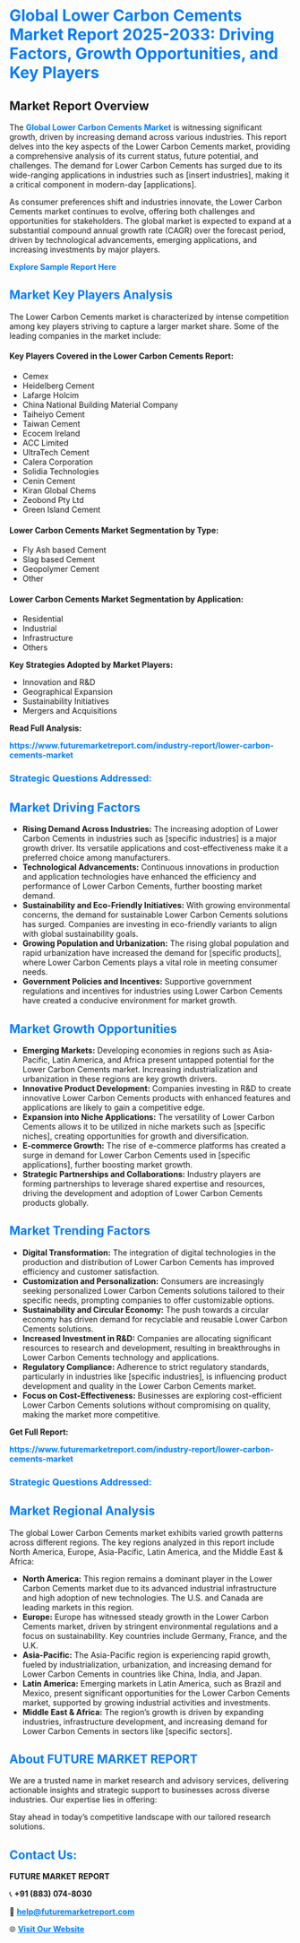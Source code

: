 <h1 style="color: #007BFF;">Global Lower Carbon Cements Market Report 2025-2033: Driving Factors, Growth Opportunities, and Key Players</h1>

<section id="overview">
<h2>Market Report Overview</h2>
<p>The <a href="https://www.futuremarketreport.com/industry-report/lower-carbon-cements-market" style="color: #007BFF; text-decoration: none;"><strong>Global Lower Carbon Cements Market</strong></a> is witnessing significant growth, driven by increasing demand across various industries. This report delves into the key aspects of the Lower Carbon Cements market, providing a comprehensive analysis of its current status, future potential, and challenges. The demand for Lower Carbon Cements has surged due to its wide-ranging applications in industries such as [insert industries], making it a critical component in modern-day [applications].</p>
<p>As consumer preferences shift and industries innovate, the Lower Carbon Cements market continues to evolve, offering both challenges and opportunities for stakeholders. The global market is expected to expand at a substantial compound annual growth rate (CAGR) over the forecast period, driven by technological advancements, emerging applications, and increasing investments by major players.</p>
</section>

<section id="overview">
<p><a href="https://www.futuremarketreport.com/request-sample/reportId=83663" style="color: #007BFF; text-decoration: none;"><strong>Explore Sample Report Here</strong></a></p>
</section>

<section id="key-players">
<h2 style="color: #007BFF;">Market Key Players Analysis</h2>
<p>The Lower Carbon Cements market is characterized by intense competition among key players striving to capture a larger market share. Some of the leading companies in the market include:</p>
<h4>Key Players Covered in the Lower Carbon Cements Report:</h4>
<ul><li>Cemex</li><li>Heidelberg Cement</li><li>Lafarge Holcim</li><li>China National Building Material Company</li><li>Taiheiyo Cement</li><li>Taiwan Cement</li><li>Ecocem Ireland</li><li>ACC Limited</li><li>UltraTech Cement</li><li>Calera Corporation</li><li>Solidia Technologies</li><li>Cenin Cement</li><li>Kiran Global Chems</li><li>Zeobond Pty Ltd</li><li>Green Island Cement</li></ul>
<h4>Lower Carbon Cements Market Segmentation by Type:</h4>
<ul><li>Fly Ash based Cement</li><li>Slag based Cement</li><li>Geopolymer Cement</li><li>Other</li></ul>

<h4>Lower Carbon Cements Market Segmentation by Application:</h4>
<ul><li>Residential</li><li>Industrial</li><li>Infrastructure</li><li>Others</li></ul>
<p><strong>Key Strategies Adopted by Market Players:</strong></p>
<ul>
<li>Innovation and R&D</li>
<li>Geographical Expansion</li>
<li>Sustainability Initiatives</li>
<li>Mergers and Acquisitions</li>
</ul>
</section>

<section>
<p><strong>Read Full Analysis: </strong></p><a href="https://www.futuremarketreport.com/industry-report/lower-carbon-cements-market" style="color: #007BFF; text-decoration: none;"><strong>https://www.futuremarketreport.com/industry-report/lower-carbon-cements-market</strong></a>
<h3 style="color: #007BFF;">Strategic Questions Addressed:</h3>
</section>

<section id="driving-factors">
<h2 style="color: #007BFF;">Market Driving Factors</h2>
<ul>
<li><strong>Rising Demand Across Industries:</strong> The increasing adoption of Lower Carbon Cements in industries such as [specific industries] is a major growth driver. Its versatile applications and cost-effectiveness make it a preferred choice among manufacturers.</li>
<li><strong>Technological Advancements:</strong> Continuous innovations in production and application technologies have enhanced the efficiency and performance of Lower Carbon Cements, further boosting market demand.</li>
<li><strong>Sustainability and Eco-Friendly Initiatives:</strong> With growing environmental concerns, the demand for sustainable Lower Carbon Cements solutions has surged. Companies are investing in eco-friendly variants to align with global sustainability goals.</li>
<li><strong>Growing Population and Urbanization:</strong> The rising global population and rapid urbanization have increased the demand for [specific products], where Lower Carbon Cements plays a vital role in meeting consumer needs.</li>
<li><strong>Government Policies and Incentives:</strong> Supportive government regulations and incentives for industries using Lower Carbon Cements have created a conducive environment for market growth.</li>
</ul>
</section>

<section id="growth-opportunities">
<h2 style="color: #007BFF;">Market Growth Opportunities</h2>
<ul>
<li><strong>Emerging Markets:</strong> Developing economies in regions such as Asia-Pacific, Latin America, and Africa present untapped potential for the Lower Carbon Cements market. Increasing industrialization and urbanization in these regions are key growth drivers.</li>
<li><strong>Innovative Product Development:</strong> Companies investing in R&D to create innovative Lower Carbon Cements products with enhanced features and applications are likely to gain a competitive edge.</li>
<li><strong>Expansion into Niche Applications:</strong> The versatility of Lower Carbon Cements allows it to be utilized in niche markets such as [specific niches], creating opportunities for growth and diversification.</li>
<li><strong>E-commerce Growth:</strong> The rise of e-commerce platforms has created a surge in demand for Lower Carbon Cements used in [specific applications], further boosting market growth.</li>
<li><strong>Strategic Partnerships and Collaborations:</strong> Industry players are forming partnerships to leverage shared expertise and resources, driving the development and adoption of Lower Carbon Cements products globally.</li>
</ul>
</section>

<section id="trending-factors">
<h2 style="color: #007BFF;">Market Trending Factors</h2>
<ul>
<li><strong>Digital Transformation:</strong> The integration of digital technologies in the production and distribution of Lower Carbon Cements has improved efficiency and customer satisfaction.</li>
<li><strong>Customization and Personalization:</strong> Consumers are increasingly seeking personalized Lower Carbon Cements solutions tailored to their specific needs, prompting companies to offer customizable options.</li>
<li><strong>Sustainability and Circular Economy:</strong> The push towards a circular economy has driven demand for recyclable and reusable Lower Carbon Cements solutions.</li>
<li><strong>Increased Investment in R&D:</strong> Companies are allocating significant resources to research and development, resulting in breakthroughs in Lower Carbon Cements technology and applications.</li>
<li><strong>Regulatory Compliance:</strong> Adherence to strict regulatory standards, particularly in industries like [specific industries], is influencing product development and quality in the Lower Carbon Cements market.</li>
<li><strong>Focus on Cost-Effectiveness:</strong> Businesses are exploring cost-efficient Lower Carbon Cements solutions without compromising on quality, making the market more competitive.</li>
</ul>
</section>

<section>
<p><strong>Get Full Report: </strong></p><a href="https://www.futuremarketreport.com/industry-report/lower-carbon-cements-market" style="color: #007BFF; text-decoration: none;"><strong>https://www.futuremarketreport.com/industry-report/lower-carbon-cements-market</strong></a>
<h3 style="color: #007BFF;">Strategic Questions Addressed:</h3>
</section>


<section id="regional-analysis">
<h2 style="color: #007BFF;">Market Regional Analysis</h2>
<p>The global Lower Carbon Cements market exhibits varied growth patterns across different regions. The key regions analyzed in this report include North America, Europe, Asia-Pacific, Latin America, and the Middle East & Africa:</p>
<ul>
<li><strong>North America:</strong> This region remains a dominant player in the Lower Carbon Cements market due to its advanced industrial infrastructure and high adoption of new technologies. The U.S. and Canada are leading markets in this region.</li>
<li><strong>Europe:</strong> Europe has witnessed steady growth in the Lower Carbon Cements market, driven by stringent environmental regulations and a focus on sustainability. Key countries include Germany, France, and the U.K.</li>
<li><strong>Asia-Pacific:</strong> The Asia-Pacific region is experiencing rapid growth, fueled by industrialization, urbanization, and increasing demand for Lower Carbon Cements in countries like China, India, and Japan.</li>
<li><strong>Latin America:</strong> Emerging markets in Latin America, such as Brazil and Mexico, present significant opportunities for the Lower Carbon Cements market, supported by growing industrial activities and investments.</li>
<li><strong>Middle East & Africa:</strong> The region’s growth is driven by expanding industries, infrastructure development, and increasing demand for Lower Carbon Cements in sectors like [specific sectors].</li>
</ul>
</section>

<footer>
<h2 style="color: #007BFF;">About FUTURE MARKET REPORT</h2>
<p>We are a trusted name in market research and advisory services, delivering actionable insights and strategic support to businesses across diverse industries. Our expertise lies in offering:</p>

<p>Stay ahead in today’s competitive landscape with our tailored research solutions.</p>

<h2 style="color: #007BFF;">Contact Us:</h2>
<p><strong>FUTURE MARKET REPORT</strong></p>
<p>📞 <strong>+91 (883) 074-8030</strong></p>
<p>📧 <strong><a href="mailto:help@futuremarketreport.com" style="color: #007BFF;">help@futuremarketreport.com</a></strong></p>
<p>🌐 <strong><a href="https://www.futuremarketreport.com/" style="color: #007BFF;">Visit Our Website</a></strong></p>
</footer>